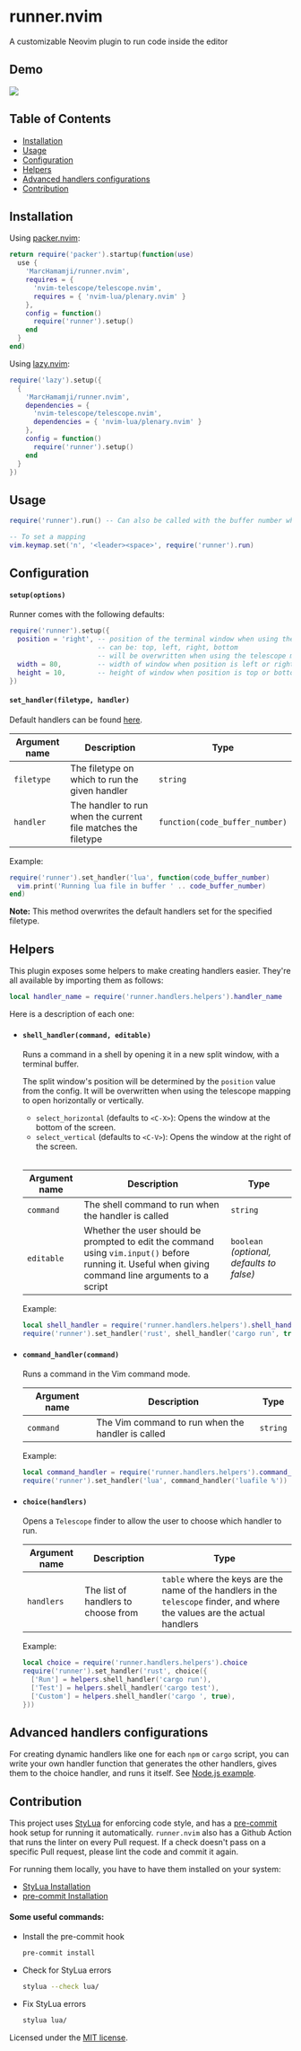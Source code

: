 # runner.nvim

A customizable Neovim plugin to run code inside the editor 

## Demo
![](./demo/demo.gif) 

## Table of Contents

- [Installation](#installation)
- [Usage](#usage)
- [Configuration](#configuration)
- [Helpers](#helpers)
- [Advanced handlers configurations](#advanced-handlers-configurations)
- [Contribution](#contribution)

## Installation

  Using [packer.nvim](https://github.com/wbthomason/packer.nvim):

  ```lua
  return require('packer').startup(function(use)
    use {
      'MarcHamamji/runner.nvim',
      requires = {
        'nvim-telescope/telescope.nvim',
        requires = { 'nvim-lua/plenary.nvim' }
      },
      config = function()
        require('runner').setup()
      end
    }
  end)
  ```

  Using [lazy.nvim](https://github.com/folke/lazy.nvim):

  ```lua
  require('lazy').setup({
    {
      'MarcHamamji/runner.nvim',
      dependencies = {
        'nvim-telescope/telescope.nvim',
        dependencies = { 'nvim-lua/plenary.nvim' }
      }, 
      config = function()
        require('runner').setup()
      end
    }
  })
  ```

## Usage

  ```lua
  require('runner').run() -- Can also be called with the buffer number where the code is

  -- To set a mapping
  vim.keymap.set('n', '<leader><space>', require('runner').run)
  ```

## Configuration

  #### `setup(options)`
  
  Runner comes with the following defaults:
  ```lua
  require('runner').setup({
    position = 'right', -- position of the terminal window when using the shell_handler
                        -- can be: top, left, right, bottom
                        -- will be overwritten when using the telescope mapping to open horizontally or vertically
    width = 80,         -- width of window when position is left or right
    height = 10,        -- height of window when position is top or bottom
  })
  ```

  #### `set_handler(filetype, handler)`
  
  Default handlers can be found [here](./lua/runner/handlers/init.lua).

  | Argument name | Description | Type |
  |---------------- | --------------- | --------------- |
  | `filetype` | The filetype on which to run the given handler | `string` |
  | `handler` | The handler to run when the current file matches the filetype | `function(code_buffer_number)`  |

  Example:

  ```lua
  require('runner').set_handler('lua', function(code_buffer_number)
    vim.print('Running lua file in buffer ' .. code_buffer_number)
  end)
  ```

  **Note:** This method overwrites the default handlers set for the specified filetype.

## Helpers
  
  This plugin exposes some helpers to make creating handlers easier. They're all available by importing them as follows:

  ```lua
  local handler_name = require('runner.handlers.helpers').handler_name
  ```

  Here is a description of each one:

  - #### `shell_handler(command, editable)`

    Runs a command in a shell by opening it in a new split window, with a terminal buffer.

    The split window's position will be determined by the `position` value from the config. It will be overwritten when using the telescope mapping to open horizontally or vertically.
    - `select_horizontal` (defaults to `<C-X>`): Opens the window at the bottom of the screen.
    - `select_vertical` (defaults to `<C-V>`): Opens the window at the right of the screen.
    <br/>

    | Argument name | Description | Type |
    |---------------- | --------------- | --------------- |
    | `command` | The shell command to run when the handler is called | `string` |
    | `editable`| Whether the user should be prompted to edit the command using `vim.input()` before running it. Useful when giving command line arguments to a script | `boolean` *(optional, defaults to false)* |
    
    Example:

    ```lua
    local shell_handler = require('runner.handlers.helpers').shell_handler
    require('runner').set_handler('rust', shell_handler('cargo run', true))
    ```

  - #### `command_handler(command)`
    
    Runs a command in the Vim command mode.

    | Argument name | Description | Type |
    |---------------- | --------------- | --------------- |
    | `command` | The Vim command to run when the handler is called | `string` |
    
    Example:

    ```lua
    local command_handler = require('runner.handlers.helpers').command_handler
    require('runner').set_handler('lua', command_handler('luafile %'))
    ```

  - #### `choice(handlers)`
    
    Opens a `Telescope` finder to allow the user to choose which handler to run.
    
    | Argument name | Description | Type |
    |---------------- | --------------- | --------------- |
    | `handlers` | The list of handlers to choose from | `table` where the keys are the name of the handlers in the `telescope` finder, and where the values are the actual handlers |
    
    Example:

    ```lua
    local choice = require('runner.handlers.helpers').choice
    require('runner').set_handler('rust', choice({
      ['Run'] = helpers.shell_handler('cargo run'),
      ['Test'] = helpers.shell_handler('cargo test'),
      ['Custom'] = helpers.shell_handler('cargo ', true),
    }))
    ```
## Advanced handlers configurations
  
  For creating dynamic handlers like one for each `npm` or `cargo` script, you can write your own handler function that generates the other handlers, gives them to the choice handler, and runs it itself.
  See [Node.js example](lua/runner/handlers/languages/nodejs/init.lua).

## Contribution

  This project uses [StyLua](https://github.com/JohnnyMorganz/StyLua) for enforcing code style, and has a [pre-commit](https://pre-commit.com/) hook setup for running it automatically. `runner.nvim` also has a Github Action that runs the linter on every Pull request. If a check doesn't pass on a specific Pull request, please lint the code and commit it again.

  For running them locally, you have to have them installed on your system:
  - [StyLua Installation](https://github.com/JohnnyMorganz/StyLua#installation)
  - [pre-commit Installation](https://pre-commit.com/#install) 

  #### Some useful commands:

  - Install the pre-commit hook
    ```bash
    pre-commit install
    ```

  - Check for StyLua errors
    ```bash
    stylua --check lua/
    ```
    
  - Fix StyLua errors
    ```bash
    stylua lua/
    ```
  
  Licensed under the [MIT license](./LICENSE).
